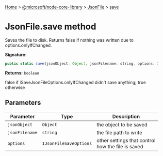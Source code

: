 [Home](./index) &gt; [@microsoft/node-core-library](node-core-library.md) &gt; [JsonFile](node-core-library.jsonfile.md) &gt; [save](node-core-library.jsonfile.save.md)

# JsonFile.save method

Saves the file to disk. Returns false if nothing was written due to options.onlyIfChanged.

**Signature:**
```javascript
public static save(jsonObject: Object, jsonFilename: string, options: IJsonFileSaveOptions = {}): boolean;
```
**Returns:** `boolean`

false if ISaveJsonFileOptions.onlyIfChanged didn't save anything; true otherwise

## Parameters

|  Parameter | Type | Description |
|  --- | --- | --- |
|  `jsonObject` | `Object` | the object to be saved |
|  `jsonFilename` | `string` | the file path to write |
|  `options` | `IJsonFileSaveOptions` | other settings that control how the file is saved |

